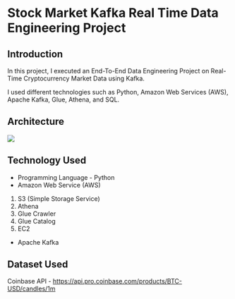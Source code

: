 # Stock Market Kafka Real Time Data Engineering Project

## Introduction 
In this project, I executed an End-To-End Data Engineering Project on Real-Time Cryptocurrency Market Data using Kafka.

I used different technologies such as Python, Amazon Web Services (AWS), Apache Kafka, Glue, Athena, and SQL.

## Architecture 
<img src="Architecture.jpg">

## Technology Used
- Programming Language - Python
- Amazon Web Service (AWS)
1. S3 (Simple Storage Service)
2. Athena
3. Glue Crawler
4. Glue Catalog
5. EC2
- Apache Kafka


## Dataset Used
Coinbase API - https://api.pro.coinbase.com/products/BTC-USD/candles/1m




